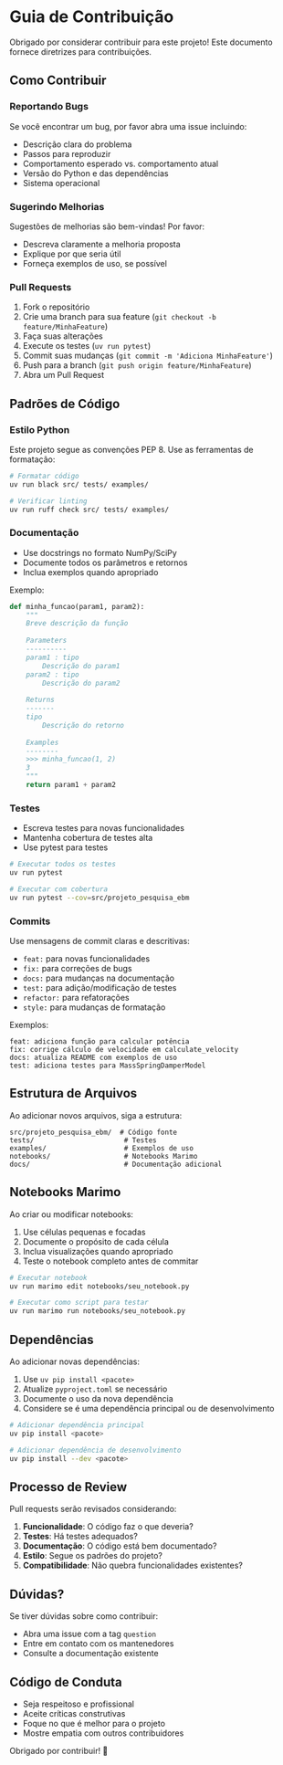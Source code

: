 # Guia de Contribuição

Obrigado por considerar contribuir para este projeto! Este documento fornece diretrizes para contribuições.

## Como Contribuir

### Reportando Bugs

Se você encontrar um bug, por favor abra uma issue incluindo:
- Descrição clara do problema
- Passos para reproduzir
- Comportamento esperado vs. comportamento atual
- Versão do Python e das dependências
- Sistema operacional

### Sugerindo Melhorias

Sugestões de melhorias são bem-vindas! Por favor:
- Descreva claramente a melhoria proposta
- Explique por que seria útil
- Forneça exemplos de uso, se possível

### Pull Requests

1. Fork o repositório
2. Crie uma branch para sua feature (`git checkout -b feature/MinhaFeature`)
3. Faça suas alterações
4. Execute os testes (`uv run pytest`)
5. Commit suas mudanças (`git commit -m 'Adiciona MinhaFeature'`)
6. Push para a branch (`git push origin feature/MinhaFeature`)
7. Abra um Pull Request

## Padrões de Código

### Estilo Python

Este projeto segue as convenções PEP 8. Use as ferramentas de formatação:

```bash
# Formatar código
uv run black src/ tests/ examples/

# Verificar linting
uv run ruff check src/ tests/ examples/
```

### Documentação

- Use docstrings no formato NumPy/SciPy
- Documente todos os parâmetros e retornos
- Inclua exemplos quando apropriado

Exemplo:
```python
def minha_funcao(param1, param2):
    """
    Breve descrição da função
    
    Parameters
    ----------
    param1 : tipo
        Descrição do param1
    param2 : tipo
        Descrição do param2
        
    Returns
    -------
    tipo
        Descrição do retorno
        
    Examples
    --------
    >>> minha_funcao(1, 2)
    3
    """
    return param1 + param2
```

### Testes

- Escreva testes para novas funcionalidades
- Mantenha cobertura de testes alta
- Use pytest para testes

```bash
# Executar todos os testes
uv run pytest

# Executar com cobertura
uv run pytest --cov=src/projeto_pesquisa_ebm
```

### Commits

Use mensagens de commit claras e descritivas:

- `feat:` para novas funcionalidades
- `fix:` para correções de bugs
- `docs:` para mudanças na documentação
- `test:` para adição/modificação de testes
- `refactor:` para refatorações
- `style:` para mudanças de formatação

Exemplos:
```
feat: adiciona função para calcular potência
fix: corrige cálculo de velocidade em calculate_velocity
docs: atualiza README com exemplos de uso
test: adiciona testes para MassSpringDamperModel
```

## Estrutura de Arquivos

Ao adicionar novos arquivos, siga a estrutura:

```
src/projeto_pesquisa_ebm/  # Código fonte
tests/                      # Testes
examples/                   # Exemplos de uso
notebooks/                  # Notebooks Marimo
docs/                       # Documentação adicional
```

## Notebooks Marimo

Ao criar ou modificar notebooks:

1. Use células pequenas e focadas
2. Documente o propósito de cada célula
3. Inclua visualizações quando apropriado
4. Teste o notebook completo antes de commitar

```bash
# Executar notebook
uv run marimo edit notebooks/seu_notebook.py

# Executar como script para testar
uv run marimo run notebooks/seu_notebook.py
```

## Dependências

Ao adicionar novas dependências:

1. Use `uv pip install <pacote>`
2. Atualize `pyproject.toml` se necessário
3. Documente o uso da nova dependência
4. Considere se é uma dependência principal ou de desenvolvimento

```bash
# Adicionar dependência principal
uv pip install <pacote>

# Adicionar dependência de desenvolvimento
uv pip install --dev <pacote>
```

## Processo de Review

Pull requests serão revisados considerando:

1. **Funcionalidade**: O código faz o que deveria?
2. **Testes**: Há testes adequados?
3. **Documentação**: O código está bem documentado?
4. **Estilo**: Segue os padrões do projeto?
5. **Compatibilidade**: Não quebra funcionalidades existentes?

## Dúvidas?

Se tiver dúvidas sobre como contribuir:
- Abra uma issue com a tag `question`
- Entre em contato com os mantenedores
- Consulte a documentação existente

## Código de Conduta

- Seja respeitoso e profissional
- Aceite críticas construtivas
- Foque no que é melhor para o projeto
- Mostre empatia com outros contribuidores

Obrigado por contribuir! 🎉


